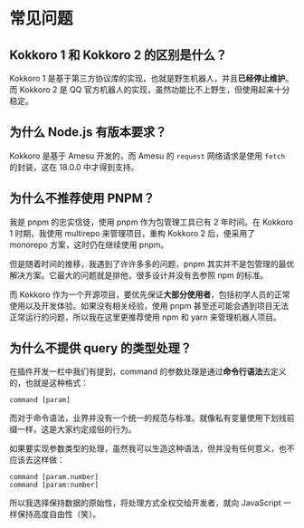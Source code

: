 # 常见问题

## Kokkoro 1 和 Kokkoro 2 的区别是什么？

Kokkoro 1 是基于第三方协议库的实现，也就是野生机器人，并且**已经停止维护**。而 Kokkoro 2 是 QQ 官方机器人的实现，虽然功能比不上野生，但使用起来十分稳定。

## 为什么 Node.js 有版本要求？

Kokkoro 是基于 Amesu 开发的，而 Amesu 的 `request` 网络请求是使用 `fetch` 的封装，这在 18.0.0 中才得到支持。

## 为什么不推荐使用 PNPM？

我是 pnpm 的忠实信徒，使用 pnpm 作为包管理工具已有 2 年时间。在 Kokkoro 1 时期，我使用 multirepo 来管理项目，重构 Kokkoro 2 后，便采用了 monorepo 方案，这时仍在继续使用 pnpm。

但是随着时间的推移，我遇到了许许多多的问题，pnpm 其实并不是包管理的最优解决方案。它最大的问题就是排他，很多设计并没有去参照 npm 的标准。

而 Kokkoro 作为一个开源项目，要优先保证**大部分使用者**，包括初学人员的正常使用以及开发体验。如果没有相关经验，使用 pnpm 甚至还可能会遇到项目无法正常运行的问题，所以我在这里更推荐使用 npm 和 yarn 来管理机器人项目。

## 为什么不提供 query 的类型处理？

在插件开发一栏中我们有提到，command 的参数处理是通过**命令行语法**去定义的，也就是这种格式：

```shell
command [param]
```

而对于命令语法，业界并没有一个统一的规范与标准。就像私有变量使用下划线前缀一样，这是大家约定成俗的行为。

如果要实现参数类型的处理，虽然我可以生造这种语法，但并没有任何意义，也不应该去这样做：

```shell
command [param.number]
command [param:number]
```

所以我选择保持数据的原始性，将处理方式全权交给开发者，就向 JavaScript 一样保持高度自由性（笑）。
